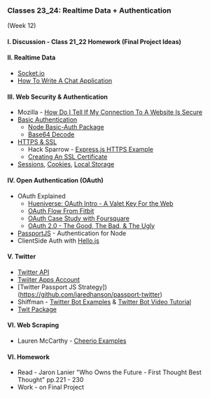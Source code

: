 ### Classes 23_24: Realtime Data + Authentication
(Week 12)

#### I. Discussion - Class 21_22 Homework (Final Project Ideas)

#### II. Realtime Data
* [Socket.io](http://socket.io/)
* [How To Write A Chat Application](http://socket.io/get-started/chat/)

#### III. Web Security & Authentication 
* Mozilla - [How Do I Tell If My Connection To A Website Is Secure](https://support.mozilla.org/en-US/kb/how-do-i-tell-if-my-connection-is-secure)
* [Basic Authentication](http://en.wikipedia.org/wiki/Basic_access_authentication)
	* [Node Basic-Auth Package](https://github.com/jshttp/basic-auth)
	* [Base64 Decode](https://www.base64decode.org/)
* [HTTPS & SSL](http://searchsoftwarequality.techtarget.com/definition/HTTPS)
	* Hack Sparrow - [Express.js HTTPS Example](http://www.hacksparrow.com/express-js-https-server-client-example.html) 
	* [Creating An SSL Certificate](https://devcenter.heroku.com/articles/ssl-certificate-self#generate-private-key-and-certificate-signing-request)
*	[Sessions](https://nodewebapps.com/2017/06/18/how-do-nodejs-sessions-work/), [Cookies](https://developer.mozilla.org/en-US/docs/Web/HTTP/Cookies), [Local Storage](https://developer.mozilla.org/en-US/docs/Web/API/Window/localStorage)

#### IV. Open Authentication (OAuth)  
* OAuth Explained
	* [Hueniverse: OAuth Intro - A Valet Key For the Web](http://hueniverse.com/oauth/guide/intro/)
	* [OAuth Flow From Fitbit](https://dev.fitbit.com/docs/oauth1/)
	* [OAuth Case Study with Foursquare](http://www.sitepoint.com/oauth-explained-with-foursquar/)
	* [OAuth 2.0 - The Good, The Bad, & The Ugly](http://code.tutsplus.com/tutorials/oauth-2-0-the-good-the-bad-the-ugly--net-33216)
* [PassportJS](http://passportjs.org/) - Authentication for Node
* ClientSide Auth with [Hello.js](http://adodson.com/hello.js/)

#### V. Twitter
* [Twitter API](https://dev.twitter.com/overview/documentation)
* [Twiiter Apps Account](https://apps.twitter.com/)
* [Twitter Passport JS Strategy])(https://github.com/jaredhanson/passport-twitter)
* Shiffman - [Twitter Bot Examples](http://shiffman.net/a2z/twitter-bots/) & [Twitter Bot Video Tutorial](https://www.youtube.com/watch?v=7-nX3YOC4OA)
* [Twit Package](https://www.npmjs.com/package/twit)

#### VI. Web Scraping
* Lauren McCarthy - [Cheerio Examples](https://github.com/lmccart/itp-critical-apis/tree/master/02_Scraping)

#### VI. Homework
* Read - Jaron Lanier "Who Owns the Future - First Thought Best Thought" pp.221 - 230
* Work - on Final Project